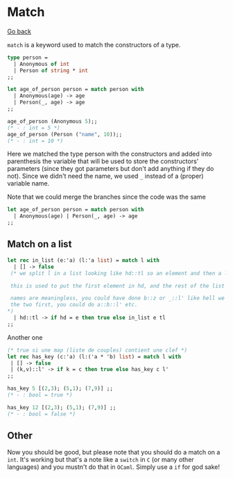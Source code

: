 # Match

[Go back](..)

``match`` is a keyword used to match the constructors
of a type.

```ocaml
type person =
  | Anonymous of int
  | Person of string * int 
;;

let age_of_person person = match person with
  | Anonymous(age) -> age
  | Person(_, age) -> age
;;

age_of_person (Anonymous 5);;
(* - : int = 5 *)
age_of_person (Person ("name", 10));;
(* - : int = 10 *)
```

Here we matched the type person with the constructors
and added into parenthesis the variable that will be used
to store the constructors' parameters (since they got
parameters but don't add anything if they do not). Since
we didn't need the name, we used ``_`` instead of a
(proper) variable name.

Note that we could merge the branches since the code
was the same

```ocaml
let age_of_person person = match person with
  | Anonymous(age) | Person(_, age) -> age 
;;
```

<div class="sr"></div>

## Match on a list

```ocaml
let rec in_list (e:'a) (l:'a list) = match l with
  | [] -> false
 (* we split l in a list looking like hd::tl so an element and then a list

 this is used to put the first element in hd, and the rest of the list in tl

 names are meaningless, you could have done b::z or _::l' like hell we care! If you wanted
 the two first, you could do a::b::l' etc.
*)
  | hd::tl -> if hd = e then true else in_list e tl
;;
```

Another one

```ocaml
(* true si une map (liste de couples) contient une clef *)
let rec has_key (c:'a) (l:('a * 'b) list) = match l with
 | [] -> false
 | (k,v)::l' -> if k = c then true else has_key c l'
;;

has_key 5 [(2,3); (5,1); (7,9)] ;;
(* - : bool = true *)

has_key 12 [(2,3); (5,1); (7,9)] ;;
(* - : bool = false *)
```

<div class="sl"></div>

## Other

Now you should be good, but please note that you should do
a match on a ``int``. It's working but that's a note
like a ``switch`` in `C` (or many other languages) and
you mustn't do that in ``OCaml``. Simply use a `if`
for god sake!
